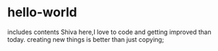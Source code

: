 # hello-world
includes contents
Shiva here,I love to code and getting improved than today.
creating new things is better than just copying;
